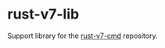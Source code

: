 # rust-v7-lib

Support library for the
[rust-v7-cmd](https://github.com/james-bostock/rust-v7-cmd)
repository.
